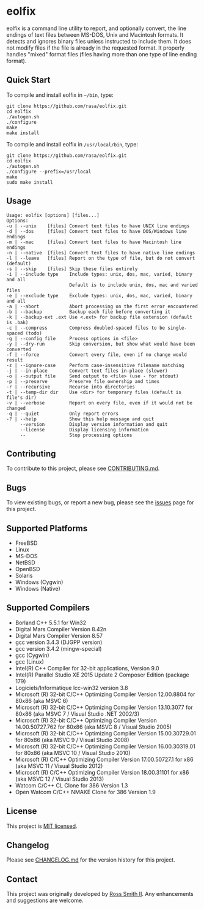 # eolfix

eolfix is a command line utility to report, and optionally convert,
the line endings of text files between MS-DOS, Unix and Macintosh formats.
It detects and ignores binary files unless instructed to include them.
It does not modify files if the file is already in the requested format.
It properly handles "mixed" format files (files having more than one type of line ending format).

## Quick Start

To compile and install eolfix in `~/bin`, type:
````
git clone https://github.com/rasa/eolfix.git
cd eolfix
./autogen.sh
./configure
make
make install
````

To compile and install eolfix in `/usr/local/bin`, type:
````
git clone https://github.com/rasa/eolfix.git
cd eolfix
./autogen.sh
./configure --prefix=/usr/local
make
sudo make install
````

## Usage

````
Usage: eolfix [options] [files...]
Options:
-u | --unix    [files] Convert text files to have UNIX line endings
-d | --dos     [files] Convert text files to have DOS/Windows line endings
-m | --mac     [files] Convert text files to have Macintosh line endings
-n | --native  [files] Convert text files to have native line endings
-l | --leave   [files] Report on the type of file, but do not convert (default)
-s | --skip    [files] Skip these files entirely
-i | --include type    Include types: unix, dos, mac, varied, binary and all
                       Default is to include unix, dos, mac and varied files
-e | --exclude type    Exclude types: unix, dos, mac, varied, binary and all
-a | --abort           Abort processing on the first error encountered
-b | --backup          Backup each file before converting it
-k | --backup-ext .ext Use <.ext> for backup file extension (default is .bak)
-c | --compress        Compress doubled-spaced files to be single-spaced (todo)
-g | --config file     Process options in <file>
-y | --dry-run         Skip conversion, but show what would have been converted
-f | --force           Convert every file, even if no change would result
-z | --ignore-case     Perform case-insensitive filename matching
-j | --in-place        Convert text files in-place (slower)
-o | --output file     Send output to <file> (use - for stdout)
-p | --preserve        Preserve file ownership and times
-r | --recursive       Recurse into directories
-t | --temp-dir dir    Use <dir> for temporary files (default is file's dir)
-v | --verbose         Report on every file, even if it would not be changed
-q | --quiet           Only report errors
-? | --help            Show this help message and quit
     --version         Display version information and quit
     --license         Display licensing information
     --                Stop processing options
````

## Contributing

To contribute to this project, please see [CONTRIBUTING.md](CONTRIBUTING.md).

## Bugs

To view existing bugs, or report a new bug, please see the [issues](/issues) page for this project.

## Supported Platforms

* FreeBSD
* Linux
* MS-DOS
* NetBSD
* OpenBSD
* Solaris
* Windows (Cygwin)
* Windows (Native)

## Supported Compilers

* Borland C++ 5.5.1 for Win32
* Digital Mars Compiler Version 8.42n
* Digital Mars Compiler Version 8.57
* gcc version 3.4.3 (DJGPP version)
* gcc version 3.4.2 (mingw-special)
* gcc (Cygwin)
* gcc (Linux)
* Intel(R) C++ Compiler for 32-bit applications, Version 9.0
* Intel(R) Parallel Studio XE 2015 Update 2 Composer Edition (package 179)
* Logiciels/Informatique lcc-win32 version 3.8
* Microsoft (R) 32-bit C/C++ Optimizing Compiler Version 12.00.8804 for 80x86 (aka MSVC 6)
* Microsoft (R) 32-bit C/C++ Optimizing Compiler Version 13.10.3077 for 80x86 (aka MSVC 7 / Visual Studio .NET 2002/3)
* Microsoft (R) 32-bit C/C++ Optimizing Compiler Version 14.00.50727.762 for 80x86 (aka MSVC 8 / Visual Studio 2005)
* Microsoft (R) 32-bit C/C++ Optimizing Compiler Version 15.00.30729.01 for 80x86 (aka MSVC 9 / Visual Studio 2008)
* Microsoft (R) 32-bit C/C++ Optimizing Compiler Version 16.00.30319.01 for 80x86 (aka MSVC 10 / Visual Studio 2010)
* Microsoft (R) C/C++ Optimizing Compiler Version 17.00.50727.1 for x86 (aka MSVC 11 / Visual Studio 2012)
* Microsoft (R) C/C++ Optimizing Compiler Version 18.00.31101 for x86 (aka MSVC 12 / Visual Studio 2013)
* Watcom C/C++ CL Clone for 386  Version 1.3
* Open Watcom C/C++ NMAKE Clone for 386  Version 1.9

## License

This project is [MIT licensed](LICENSE).

## Changelog

Please see [CHANGELOG.md](CHANGELOG.md) for the version history for this project.

## Contact

This project was originally developed by [Ross Smith II](mailto:ross@smithii.com).
Any enhancements and suggestions are welcome.


